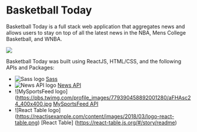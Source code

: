 
# Basketball Today

Basketball Today is a full stack web application that aggregates news and allows users to stay on top of all the latest news in the NBA, Mens College Basketball, and WNBA.

<img src="#" />

Basketball Today was built using ReactJS, HTML/CSS, and the following APIs and Packages:
*  ![Sass logo](https://sass-lang.com/assets/img/styleguide/color-1c4aab2b.png) [Sass](https://sass-lang.com/documentation/file.SASS_REFERENCE.html)
* ![News API logo](https://newsapi.org/images/n-logo-border.png) [News API](https://newsapi.org/docs)
* ![MySportsFeed logo](https://pbs.twimg.com/profile_images/779390458892001280/aFHAsc24_400x400.jpg  [MySportsFeed API](https://www.mysportsfeeds.com/data-feeds/api-docs/)
* ![React Table logo] (https://reactjsexample.com/content/images/2018/03/logo-react-table.png) [React Table] (https://react-table.js.org/#/story/readme)